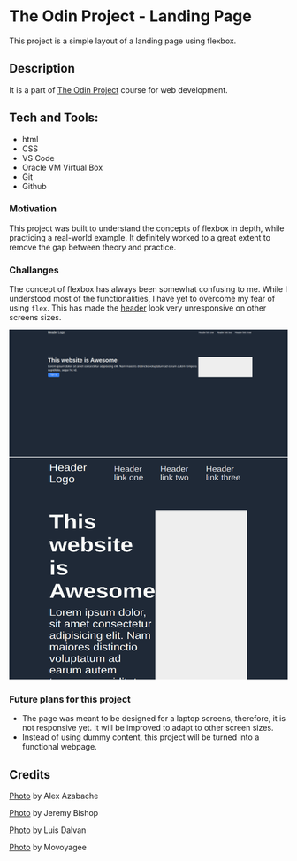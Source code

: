# The Odin Project - Landing Page
This project is a simple layout of a landing page using flexbox.

## Description
It is a part of [The Odin Project](https://www.theodinproject.com/lessons/foundations-landing-page)
 course for web development.

## Tech and Tools:
- html
- CSS
- VS Code
- Oracle VM Virtual Box
- Git
- Github

### Motivation 
This project was built to understand the concepts of flexbox in depth, while practicing a real-world example.
It definitely worked to  a great extent to remove the gap between theory and practice.

### Challanges

The concept of flexbox has always been somewhat confusing to me. While I understood most of the functionalities, I have yet to overcome my fear of using `flex`. This has made the [header](index.html) look very unresponsive on other screens sizes.

<img src="img/zoom-out" alt="Header on zoomed out screen" width="800">

<img src="img/small-scr.png" alt="Header on small screen" width="800" height="400">



### Future plans for this project 
* The page was meant to be designed for a laptop screens, therefore, it is not responsive yet. It will be improved to adapt to other screen sizes.
* Instead of using dummy content, this project will be turned into a functional webpage.

## Credits
[Photo](https://www.pexels.com/photo/milky-way-galaxy-above-a-rock-formation-5117913/) by Alex Azabache 

[Photo](https://www.pexels.com/photo/body-of-water-2524874/) by Jeremy Bishop 

[Photo](https://www.pexels.com/photo/green-grass-near-trees-1770809/) by Luis Dalvan 

[Photo](https://www.pexels.com/photo/person-standing-on-sand-during-night-time-4591254/) by Movoyagee 